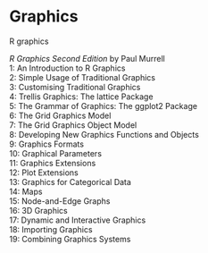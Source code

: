 # Graphics
R graphics

*R Graphics Second Edition* by Paul Murrell  
1: An Introduction to R Graphics  
2: Simple Usage of Traditional Graphics  
3: Customising Traditional Graphics  
4: Trellis Graphics: The lattice Package  
5: The Grammar of Graphics: The ggplot2 Package  
6: The Grid Graphics Model  
7: The Grid Graphics Object Model  
8: Developing New Graphics Functions and Objects  
9: Graphics Formats  
10: Graphical Parameters  
11: Graphics Extensions  
12: Plot Extensions  
13: Graphics for Categorical Data  
14: Maps  
15: Node-and-Edge Graphs  
16: 3D Graphics  
17: Dynamic and Interactive Graphics  
18: Importing Graphics  
19: Combining Graphics Systems
